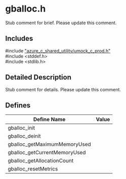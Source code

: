 # gballoc.h 

Stub comment for brief. Please update this comment.

## Includes

\#include ["azure_c_shared_utility/umock_c_prod.h"](iot-c-ref-umock-c-prod-h.md)  
\#include <stddef.h>  
\#include <stdlib.h>  

## Detailed Description

Stub comment for details. Please update this comment.

## Defines

Define Name                    | Value                                
--------------------------------|---------------------------------------------
gballoc_init            | 
gballoc_deinit            | 
gballoc_getMaximumMemoryUsed            | 
gballoc_getCurrentMemoryUsed            | 
gballoc_getAllocationCount            | 
gballoc_resetMetrics            | 

